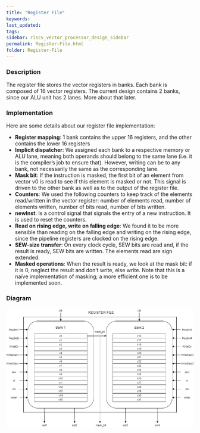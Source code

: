 ```yaml
---
title: "Register File"
keywords: 
last_updated: 
tags: 
sidebar: riscv_vector_processor_design_sidebar
permalink: Register-File.html
folder: Register-File
---
```


### Description

The register file stores the vector registers in banks. Each bank is composed of 16 vector registers. The current design contains 2 banks, since our ALU unit has 2 lanes. More about that later.

### Implementation

Here are some details about our register file implementation:

- **Register mapping**: 1 bank contains the upper 16 registers, and the other
  contains the lower 16 registers
- **Implicit dispatcher**: We assigned each bank to a respective memory or ALU lane, meaning both operands should belong to the same lane (i.e. it is the compiler’s job to ensure that). However, writing can be to any bank, not necessarily the same as the corresponding lane.
- **Mask bit**: If the instruction is masked, the first bit of an element from vector v0 is read to see if this element is masked or not. This signal is driven to the other bank as well as to the output of the register file.
- **Counters**: We used the following counters to keep track of the elements read/written in the vector register: number of elements read, number of elements written, number of bits read, number of bits written.
- **newInst**: Is a control signal that signals the entry of a new instruction. It is used to reset the counters.
- **Read on rising edge, write on falling edge**: We found it to be more sensible than reading on the falling edge and writing on the rising edge, since the pipeline registers are clocked on the rising edge.
- **SEW-size transfer**: On every clock cycle, SEW bits are read and, if the result is ready, SEW bits are written. The elements read are sign extended.
- **Masked operations**: When the result is ready, we look at the mask bit: if it is 0, neglect the result and don’t write, else write. Note that this is a naïve implementation of masking; a more efficient one is to be implemented soon.

### Diagram

![Register File](../../images/Register-File.png)